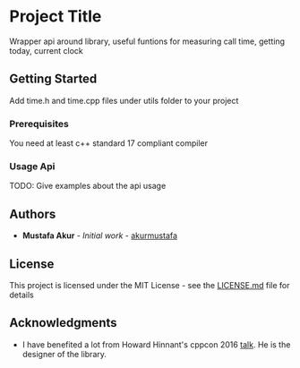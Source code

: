 # Project Title

Wrapper api around <chrono> library, useful funtions for measuring call time, getting today, current clock

## Getting Started

Add time.h and time.cpp files under utils folder to your project

### Prerequisites

You need at least c++ standard 17 compliant compiler

### Usage Api

TODO: Give examples about the api usage

## Authors

* **Mustafa Akur** - *Initial work* - [akurmustafa](https://github.com/akurmustafa)

## License

This project is licensed under the MIT License - see the [LICENSE.md](LICENSE.md) file for details

## Acknowledgments

* I have benefited a lot from Howard Hinnant's cppcon 2016 [talk](https://www.youtube.com/watch?v=P32hvk8b13M). He is the designer 
of the <chrono> library.
